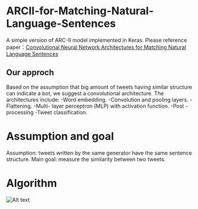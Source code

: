 # ARCII-for-Matching-Natural-Language-Sentences
A simple version of ARC-II model implemented in Keras.
Please reference paper：<a href='https://arxiv.org/abs/1503.03244'>Convolutional Neural Network Architectures for Matching Natural Language Sentences</a>

## Our approch
Based on the assumption that big amount of tweets having similar structure can indicate a bot, we suggest a convolutional architecture.
The architectures include:
-Word embedding.
-Convolution and pooling layers.
-Flattening.
-Multi- layer perceptron (MLP) with activation function.
-Post - processing
-Tweet classification.

# Assumption and goal
Assumption: tweets written by the same generator have the same sentence structure.
Main goal: measure the similarity between two tweets.  

# Algorithm
![Alt text](https://cdn1.imggmi.com/uploads/2019/7/29/17e9c0776add8a340818b1121eda87e2-full.png)
